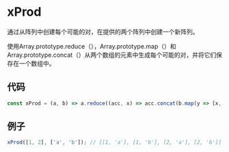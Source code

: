 # xProd

通过从阵列中创建每个可能的对，在提供的两个阵列中创建一个新阵列。

使用Array.prototype.reduce（），Array.prototype.map（）和Array.prototype.concat（）从两个数组的元素中生成每个可能的对，并将它们保存在一个数组中。

## 代码

```js
const xProd = (a, b) => a.reduce((acc, x) => acc.concat(b.map(y => [x, y])), []);
```

## 例子

```js
xProd([1, 2], ['a', 'b']); // [[1, 'a'], [1, 'b'], [2, 'a'], [2, 'b']]
```
